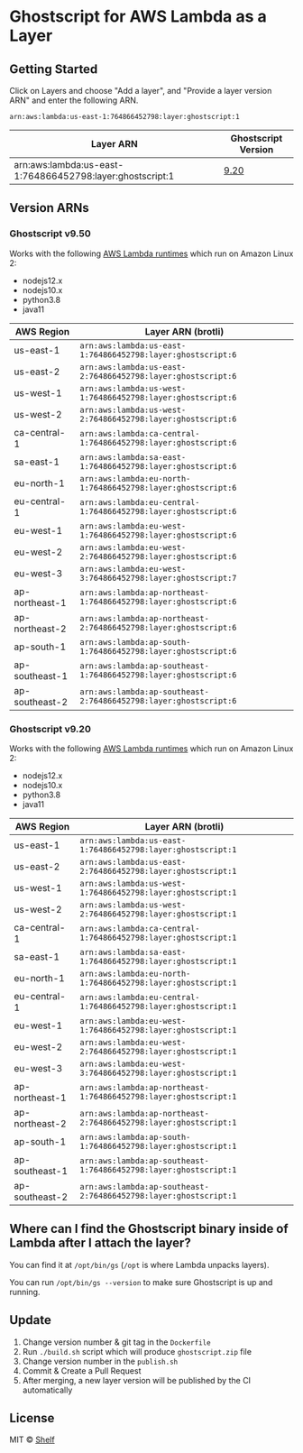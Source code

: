 # Ghostscript for AWS Lambda as a Layer

## Getting Started

Click on Layers and choose "Add a layer", and "Provide a layer version
ARN" and enter the following ARN.

```
arn:aws:lambda:us-east-1:764866452798:layer:ghostscript:1
```

| Layer ARN                                                 | Ghostscript Version                                                      |
| --------------------------------------------------------- | ------------------------------------------------------------------------ |
| arn:aws:lambda:us-east-1:764866452798:layer:ghostscript:1 | [9.20](https://www.ghostscript.com/doc/current/History9.htm#Version9.20) |

## Version ARNs

### Ghostscript v9.50

Works with the following [AWS Lambda runtimes](https://docs.aws.amazon.com/lambda/latest/dg/lambda-runtimes.html) which run on Amazon Linux 2:

- nodejs12.x
- nodejs10.x
- python3.8
- java11

| AWS Region     | Layer ARN (brotli)                                               |
| -------------- | ---------------------------------------------------------------- |
| us-east-1      | `arn:aws:lambda:us-east-1:764866452798:layer:ghostscript:6`      |
| us-east-2      | `arn:aws:lambda:us-east-2:764866452798:layer:ghostscript:6`      |
| us-west-1      | `arn:aws:lambda:us-west-1:764866452798:layer:ghostscript:6`      |
| us-west-2      | `arn:aws:lambda:us-west-2:764866452798:layer:ghostscript:6`      |
| ca-central-1   | `arn:aws:lambda:ca-central-1:764866452798:layer:ghostscript:6`   |
| sa-east-1      | `arn:aws:lambda:sa-east-1:764866452798:layer:ghostscript:6`      |
| eu-north-1     | `arn:aws:lambda:eu-north-1:764866452798:layer:ghostscript:6`     |
| eu-central-1   | `arn:aws:lambda:eu-central-1:764866452798:layer:ghostscript:6`   |
| eu-west-1      | `arn:aws:lambda:eu-west-1:764866452798:layer:ghostscript:6`      |
| eu-west-2      | `arn:aws:lambda:eu-west-2:764866452798:layer:ghostscript:6`      |
| eu-west-3      | `arn:aws:lambda:eu-west-3:764866452798:layer:ghostscript:7`      |
| ap-northeast-1 | `arn:aws:lambda:ap-northeast-1:764866452798:layer:ghostscript:6` |
| ap-northeast-2 | `arn:aws:lambda:ap-northeast-2:764866452798:layer:ghostscript:6` |
| ap-south-1     | `arn:aws:lambda:ap-south-1:764866452798:layer:ghostscript:6`     |
| ap-southeast-1 | `arn:aws:lambda:ap-southeast-1:764866452798:layer:ghostscript:6` |
| ap-southeast-2 | `arn:aws:lambda:ap-southeast-2:764866452798:layer:ghostscript:6` |

### Ghostscript v9.20

Works with the following [AWS Lambda runtimes](https://docs.aws.amazon.com/lambda/latest/dg/lambda-runtimes.html) which run on Amazon Linux 2:

- nodejs12.x
- nodejs10.x
- python3.8
- java11

| AWS Region     | Layer ARN (brotli)                                               |
| -------------- | ---------------------------------------------------------------- |
| us-east-1      | `arn:aws:lambda:us-east-1:764866452798:layer:ghostscript:1`      |
| us-east-2      | `arn:aws:lambda:us-east-2:764866452798:layer:ghostscript:1`      |
| us-west-1      | `arn:aws:lambda:us-west-1:764866452798:layer:ghostscript:1`      |
| us-west-2      | `arn:aws:lambda:us-west-2:764866452798:layer:ghostscript:1`      |
| ca-central-1   | `arn:aws:lambda:ca-central-1:764866452798:layer:ghostscript:1`   |
| sa-east-1      | `arn:aws:lambda:sa-east-1:764866452798:layer:ghostscript:1`      |
| eu-north-1     | `arn:aws:lambda:eu-north-1:764866452798:layer:ghostscript:1`     |
| eu-central-1   | `arn:aws:lambda:eu-central-1:764866452798:layer:ghostscript:1`   |
| eu-west-1      | `arn:aws:lambda:eu-west-1:764866452798:layer:ghostscript:1`      |
| eu-west-2      | `arn:aws:lambda:eu-west-2:764866452798:layer:ghostscript:1`      |
| eu-west-3      | `arn:aws:lambda:eu-west-3:764866452798:layer:ghostscript:1`      |
| ap-northeast-1 | `arn:aws:lambda:ap-northeast-1:764866452798:layer:ghostscript:1` |
| ap-northeast-2 | `arn:aws:lambda:ap-northeast-2:764866452798:layer:ghostscript:1` |
| ap-south-1     | `arn:aws:lambda:ap-south-1:764866452798:layer:ghostscript:1`     |
| ap-southeast-1 | `arn:aws:lambda:ap-southeast-1:764866452798:layer:ghostscript:1` |
| ap-southeast-2 | `arn:aws:lambda:ap-southeast-2:764866452798:layer:ghostscript:1` |

## Where can I find the Ghostscript binary inside of Lambda after I attach the layer?

You can find it at `/opt/bin/gs` (`/opt` is where Lambda unpacks layers).

You can run `/opt/bin/gs --version` to make sure Ghostscript is up and running.

## Update

1. Change version number & git tag in the `Dockerfile`
2. Run `./build.sh` script which will produce `ghostscript.zip` file
3. Change version number in the `publish.sh`
4. Commit & Create a Pull Request
5. After merging, a new layer version will be published by the CI automatically

## License

MIT © [Shelf](https://shelf.io)

